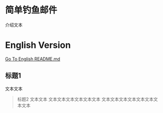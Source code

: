 # 简单钓鱼邮件
介绍文本
# English Version
[Go To English README.md]([https://github.com](https://github.com/DLTE1208/Simple-Phish-Email/blob/master/README_en.md))
## 标题1
文本文本
> 标题2 文本文本
> 文本文本文本文本文本文本
文本文本文本文本文本文本文本文本
